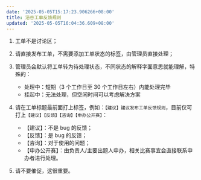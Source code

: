 ```yaml
---
date: '2025-05-05T15:17:23.906266+08:00'
title: 浴谷工单反馈规则
updated: '2025-05-05T16:04:36.609+08:00'
---
```

1. 工单不是讨论区；
2. 请直接发布工单，不需要添加工单状态的标签，由管理员直接处理；
3. 管理员会默认将工单转为待处理状态，不同状态的解释字面意思就能理解，特殊的：
   
   - 处理中：短期（3 个工作日至 30 个工作日左右）内能处理完毕
   - 挂起中：无法处理，但空闲时间可以考虑解决方案
4. 请在工单标题最前面打上标签，例如：`【建议】建议发布工单反馈规则`，目前仅可打上`【建议】【反馈】【咨询】【申办公开赛】`：
   - 【建议】：不是 bug 的反馈；
   - 【反馈】：是 bug 的反馈；
   - 【咨询】：对于使用的问题；
   - 【申办公开赛】：由负责人/主要出题人申办，相关比赛事宜会直接联系申办者进行处理。

5. 请不要催促，这很重要。

